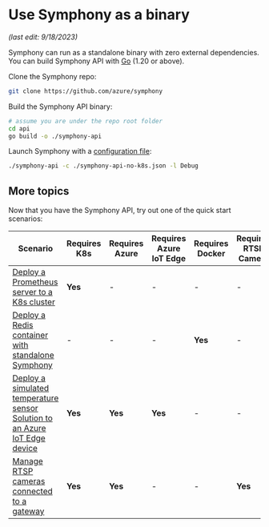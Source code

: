 # Use Symphony as a binary

_(last edit: 9/18/2023)_

Symphony can run as a standalone binary with zero external dependencies. You can build Symphony API with [Go](https://go.dev/) (1.20 or above).

Clone the Symphony repo:

```bash
git clone https://github.com/azure/symphony
```

Build the Symphony API binary:

```bash
# assume you are under the repo root folder
cd api
go build -o ./symphony-api
```

Launch Symphony with a [configuration file](../hosts/overview.md):

```bash
./symphony-api -c ./symphony-api-no-k8s.json -l Debug
```

## More topics

Now that you have the Symphony API, try out one of the quick start scenarios:

| Scenario | Requires K8s | Requires Azure | Requires Azure IoT Edge| Requires Docker | Requires RTSP Camera |
|--------|--------|--------|--------|--------|--------|
| [Deploy a Prometheus server to a K8s cluster](deploy_prometheus_k8s.md) | **Yes** | - | - | - | - |
| [Deploy a Redis container with standalone Symphony](deploy_redis_no_k8s.md)| - | - | - | **Yes** | - |
| [Deploy a simulated temperature sensor Solution to an Azure IoT Edge device](deploy_solution_to_azure_iot_edge.md) | **Yes** | **Yes** | **Yes** | - | - |
| [Manage RTSP cameras connected to a gateway](symphony-book/get-started/manage_rtsp_cameras.md) | **Yes** | **Yes** | - | - | **Yes** |
